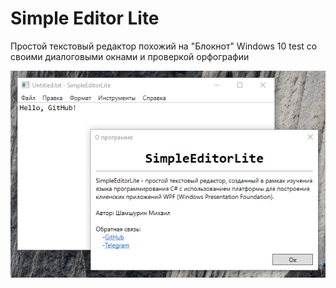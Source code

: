 ﻿# Simple Editor Lite
Простой текстовый редактор похожий на "Блокнот" Windows 10 test со своими диалоговыми окнами и проверкой орфографии

![](https://github.com/6eremotuk01/Simple-Editor-Lite/blob/master/Screenshot.jpeg "Скриншот программы")
